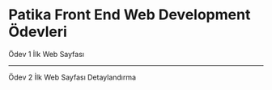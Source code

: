 # Patika Front End Web Development Ödevleri
Ödev 1 İlk Web Sayfası<hr>
Ödev 2 İlk Web Sayfası Detaylandırma